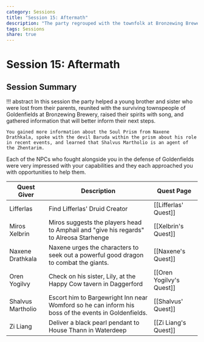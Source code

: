 ```yaml
---
category: Sessions
title: "Session 15: Aftermath"
description: "The party regrouped with the townfolk at Bronzewing Brewery."
tags: Sessions
share: true
---
```

# Session 15: Aftermath
## Session Summary
!!! abstract
	In this session the party helped a young brother and sister who were lost from their parents, reunited with the surviving townspeople of Goldenfields at Bronzewing Brewery, raised their spirits with song, and gathered information that will better inform their next steps.
	
	You gained more information about the Soul Prism from Naxene Drathkala, spoke with the devil Baruda within the prism about his role in recent events, and learned that Shalvus Martholio is an agent of the Zhentarim.

Each of the NPCs who fought alongside you in the defense of Goldenfields were very impressed with your capabilities and they each approached you with opportunities to help them.

| Quest Giver       | Description                                                                                          | Quest Page               |
| ----------------- | ---------------------------------------------------------------------------------------------------- | ------------------------ |
| Lifferlas         | Find Lifferlas' Druid Creator                                                                        | [[Lifferlas' Quest]]     |
| Miros Xelbrin     | Miros suggests the players head to Amphail and "give his regards" to Alreosa Starhenge               | [[Xelbrin's Quest]]      |
| Naxene Drathkala  | Naxene urges the characters to seek out a powerful good dragon to combat the giants.                 | [[Naxene's Quest]]       |
| Oren Yogilvy      | Check on his sister, Lily, at the Happy Cow tavern in Daggerford                                     | [[Oren Yogilvy's Quest]] |
| Shalvus Martholio | Escort him to Bargewright Inn near Womford so he can inform his boss of the events in Goldenfields. | [[Shalvus' Quest]]       |
| Zi Liang          | Deliver a black pearl pendant to House Thann in Waterdeep                                            | [[Zi Liang's Quest]]     | 
